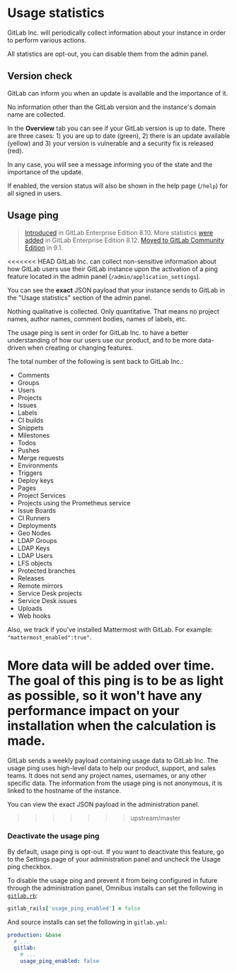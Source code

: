 # Usage statistics

GitLab Inc. will periodically collect information about your instance in order
to perform various actions.

All statistics are opt-out, you can disable them from the admin panel.

## Version check

GitLab can inform you when an update is available and the importance of it.

No information other than the GitLab version and the instance's domain name
are collected.

In the **Overview** tab you can see if your GitLab version is up to date. There
are three cases: 1) you are up to date (green), 2) there is an update available
(yellow) and 3) your version is vulnerable and a security fix is released (red).

In any case, you will see a message informing you of the state and the
importance of the update.

If enabled, the version status will also be shown in the help page (`/help`)
for all signed in users.

## Usage ping

> [Introduced][ee-557] in GitLab Enterprise Edition 8.10. More statistics
[were added][ee-735] in GitLab Enterprise Edition
8.12. [Moved to GitLab Community Edition][ce-23361] in 9.1.

<<<<<<< HEAD
GitLab Inc. can collect non-sensitive information about how GitLab users
use their GitLab instance upon the activation of a ping feature
located in the admin panel (`/admin/application_settings`).

You can see the **exact** JSON payload that your instance sends to GitLab
in the "Usage statistics" section of the admin panel.

Nothing qualitative is collected. Only quantitative. That means no project
names, author names, comment bodies, names of labels, etc.

The usage ping is sent in order for GitLab Inc. to have a better understanding
of how our users use our product, and to be more data-driven when creating or
changing features.

The total number of the following is sent back to GitLab Inc.:

- Comments
- Groups
- Users
- Projects
- Issues
- Labels
- CI builds
- Snippets
- Milestones
- Todos
- Pushes
- Merge requests
- Environments
- Triggers
- Deploy keys
- Pages
- Project Services
- Projects using the Prometheus service
- Issue Boards
- CI Runners
- Deployments
- Geo Nodes
- LDAP Groups
- LDAP Keys
- LDAP Users
- LFS objects
- Protected branches
- Releases
- Remote mirrors
- Service Desk projects
- Service Desk issues
- Uploads
- Web hooks

Also, we track if you've installed Mattermost with GitLab.
For example: `"mattermost_enabled":true"`.

More data will be added over time. The goal of this ping is to be as light as
possible, so it won't have any performance impact on your installation when
the calculation is made.
=======
GitLab sends a weekly payload containing usage data to GitLab Inc. The usage
ping uses high-level data to help our product, support, and sales teams. It does
not send any project names, usernames, or any other specific data. The
information from the usage ping is not anonymous, it is linked to the hostname
of the instance.

You can view the exact JSON payload in the administration panel.
>>>>>>> upstream/master

### Deactivate the usage ping

By default, usage ping is opt-out. If you want to deactivate this feature, go to
the Settings page of your administration panel and uncheck the Usage ping
checkbox.

To disable the usage ping and prevent it from being configured in future through
the administration panel, Omnibus installs can set the following in
[`gitlab.rb`](https://docs.gitlab.com/omnibus/settings/configuration.html#configuration-options):

```ruby
gitlab_rails['usage_ping_enabled'] = false
```

And source installs can set the following in `gitlab.yml`:

```yaml
production: &base
  # ...
  gitlab:
    # ...
    usage_ping_enabled: false
```

[ee-557]: https://gitlab.com/gitlab-org/gitlab-ee/merge_requests/557
[ee-735]: https://gitlab.com/gitlab-org/gitlab-ee/merge_requests/735
[ce-23361]: https://gitlab.com/gitlab-org/gitlab-ce/issues/23361
